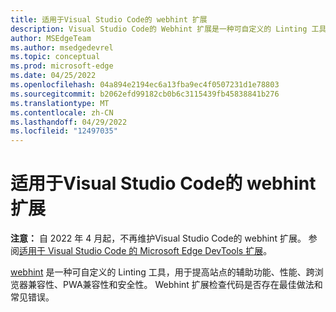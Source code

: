 ```yaml
---
title: 适用于Visual Studio Code的 webhint 扩展
description: Visual Studio Code的 Webhint 扩展是一种可自定义的 Linting 工具，用于提高站点的辅助功能、性能、跨浏览器兼容性、PWA兼容性和安全性。  扩展会检查代码是否存在最佳做法和常见错误。
author: MSEdgeTeam
ms.author: msedgedevrel
ms.topic: conceptual
ms.prod: microsoft-edge
ms.date: 04/25/2022
ms.openlocfilehash: 04a894e2194ec6a13fba9ec4f0507231d1e78803
ms.sourcegitcommit: b2062efd99182cb0b6c3115439fb45838841b276
ms.translationtype: MT
ms.contentlocale: zh-CN
ms.lasthandoff: 04/29/2022
ms.locfileid: "12497035"
---
```

# <a name="webhint-extension-for-visual-studio-code"></a>适用于Visual Studio Code的 webhint 扩展

**注意：** 自 2022 年 4 月起，不再维护Visual Studio Code的 webhint 扩展。  参阅[适用于 Visual Studio Code 的 Microsoft Edge DevTools 扩展](../visual-studio-code/microsoft-edge-devtools-extension.md)。

[webhint](https://webhint.io) 是一种可自定义的 Linting 工具，用于提高站点的辅助功能、性能、跨浏览器兼容性、PWA兼容性和安全性。  Webhint 扩展检查代码是否存在最佳做法和常见错误。 

<!-- For more information, see [The webhint extension for Visual Studio Code](../visual-studio-code/webhint.md). -->
